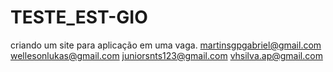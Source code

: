 # TESTE_EST-GIO
criando um site para aplicação em uma vaga.
martinsgpgabriel@gmail.com
wellesonlukas@gmail.com
juniorsnts123@gmail.com
vhsilva.ap@gmail.com
